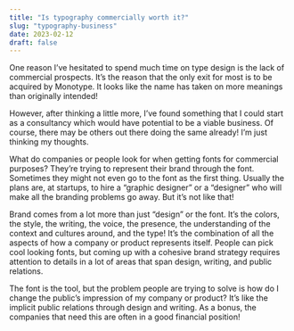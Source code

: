 ```yaml
---
title: "Is typography commercially worth it?"
slug: "typography-business"
date: 2023-02-12
draft: false
---
```


One reason I’ve hesitated to spend much time on type design is the lack of commercial prospects. It’s the reason that the only exit for most is to be acquired by Monotype. It looks like the name has taken on more meanings than originally intended!

However, after thinking a little more, I’ve found something that I could start as a consultancy which would have potential to be a viable business. Of course, there may be others out there doing the same already! I’m just thinking my thoughts.

What do companies or people look for when getting fonts for commercial purposes? They’re trying to represent their brand through the font. Sometimes they might not even go to the font as the first thing. Usually the plans are, at startups, to hire a “graphic designer” or a “designer” who will make all the branding problems go away. But it’s not like that!

Brand comes from a lot more than just “design” or the font. It’s the colors, the style, the writing, the voice, the presence, the understanding of the context and cultures around, and the type! It’s the combination of all the aspects of how a company or product represents itself. People can pick cool looking fonts, but coming up with a cohesive brand strategy requires attention to details in a lot of areas that span design, writing, and public relations.

The font is the tool, but the problem people are trying to solve is how do I change the public’s impression of my company or product? It’s like the implicit public relations through design and writing. As a bonus, the companies that need this are often in a good financial position!
